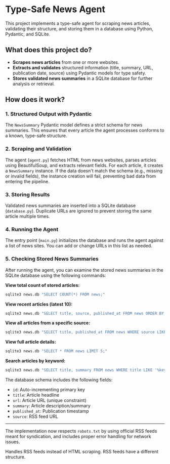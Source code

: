 # Type-Safe News Agent

This project implements a type-safe agent for scraping news articles, validating their structure, and storing them in a database using Python, Pydantic, and SQLite.

## What does this project do?

- **Scrapes news articles** from one or more websites.
- **Extracts and validates** structured information (title, summary, URL, publication date, source) using Pydantic models for type safety.
- **Stores validated news summaries** in a SQLite database for further analysis or retrieval.

## How does it work?

### 1. Structured Output with Pydantic

The `NewsSummary` Pydantic model defines a strict schema for news summaries. This ensures that every article the agent processes conforms to a known, type-safe structure.

### 2. Scraping and Validation

The agent (`agent.py`) fetches HTML from news websites, parses articles using BeautifulSoup, and extracts relevant fields. For each article, it creates a `NewsSummary` instance. If the data doesn't match the schema (e.g., missing or invalid fields), the instance creation will fail, preventing bad data from entering the pipeline.

### 3. Storing Results

Validated news summaries are inserted into a SQLite database (`database.py`). Duplicate URLs are ignored to prevent storing the same article multiple times.

### 4. Running the Agent

The entry point (`main.py`) initializes the database and runs the agent against a list of news sites. You can add or change URLs in this list as needed.

### 5. Checking Stored News Summaries

After running the agent, you can examine the stored news summaries in the SQLite database using the following commands:

**View total count of stored articles:**
```bash
sqlite3 news.db "SELECT COUNT(*) FROM news;"
```

**View recent articles (latest 10):**
```bash
sqlite3 news.db "SELECT title, source, published_at FROM news ORDER BY published_at DESC LIMIT 10;"
```

**View all articles from a specific source:**
```bash
sqlite3 news.db "SELECT title, published_at FROM news WHERE source LIKE '%npr%' ORDER BY published_at DESC;"
```

**View full article details:**
```bash
sqlite3 news.db "SELECT * FROM news LIMIT 5;"
```

**Search articles by keyword:**
```bash
sqlite3 news.db "SELECT title, summary FROM news WHERE title LIKE '%keyword%' OR summary LIKE '%keyword%';"
```

The database schema includes the following fields:
- `id`: Auto-incrementing primary key
- `title`: Article headline
- `url`: Article URL (unique constraint)
- `summary`: Article description/summary
- `published_at`: Publication timestamp
- `source`: RSS feed URL

---

The implementation now respects `robots.txt` by using official RSS feeds meant for syndication, and includes proper error handling for network issues.

Handles RSS feeds instead of HTML scraping. RSS feeds have a different structure.

<br>
